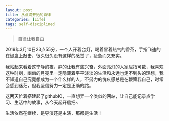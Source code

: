 ```yaml
---
layout: post
title: 从点滴开始的自律
categories: [Life]
tags: self-disciplined
---
```


> 自律让我自由

2019年3月10日23点55分，一个人开着台灯，喝着冒着热气的香茶，手指飞速的在键盘上敲击，很久很久没有这样的感觉了，疲惫而又充实。

我站起来看着这宁静的夜，静的让我有些兴奋，外面亮灯的人家屈指可数，我喜欢这种时刻，幽幽的月亮里一定隐藏着平平淡淡的生活和永远也走不到头的理想，我不知道自己究竟想成为一个什么样的人，不努力的愧疚感总是在鞭策我自己，时常会感到迷茫，但我坚信努力一定是正确的路。

这两天忙着搭建起了githubIO，一直想弄一个类似的网站，让自己能记录点学习、生活中的故事，从今天起开启把~

生活依然在继续，是导演还是主演，那都是生活！